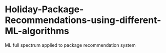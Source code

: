 # Holiday-Package-Recommendations-using-different-ML-algorithms
ML full spectrum applied to package recommendation system
